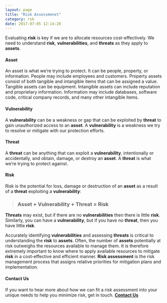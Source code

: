 ```yaml
---
layout: page
title: "Risk Assessmenet"
category: rsk
date: 2017-07-05 12:14:20
---
```


Evaluating **risk** is key if we are to allocate resources cost-effectively. We need to understand **risk**, **vulnerabilities**, and **threats** as they apply to **assets**. 

#### Asset
An asset is what we’re trying to protect. It can be people, property, or information. People may include employees and customers. Property assets consist of both tangible and intangible items that can be assigned a value. Tangible assets can be equipment. Intangible assets can include reputation and proprietary information. Information may include databases, software code, critical company records, and many other intangible items.

#### Vulnerability
A **vulnerability** can be a weakness or gap that can be exploited by **threat** to gain unauthorized access to an **asset**. A **vulnerability** is a weakness we try to resolve or mitigate with our protection efforts.

#### Threat
A **threat** can be anything that can exploit a **vulnerability**, intentionally or accidentally, and obtain, damage, or destroy an **asset**. A **threat** is what we’re trying to protect against.

#### Risk
Risk is the potential for loss, damage or destruction of an **asset** as a result of a **threat** exploiting a **vulnerability**:

> ### Asset + Vulnerability + Threat = Risk

**Threats** may exist, but if there are no **vulnerabilities** then there is little **risk**. Similarly, you can have a **vulnerability**, but if you have no **threat**, then you have little **risk**.

Accurately identifying **vulnerabilities** and assessing **threats** is critical to understanding the **risk** to **assets**. Often, the number of **assets** potentially at risk outweighs the resources available to manage them. It is therefore extremely important to know where to apply available resources to mitigate **risk** in a cost-effective and efficient manner. **Risk assessment** is the risk management process that assigns relative priorities for mitigation plans and implementation. 

#### Contact Us
If you want to hear more about how we can fit a risk assessment into your unique needs to help you minimize risk, get in touch. **<a href="mailto:contact@dario.com">Contact Us</a>**
